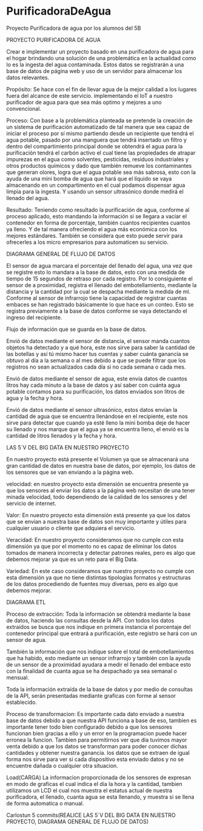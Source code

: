 # PurificadoraDeAgua
Proyecto Purificadora de agua por los alumnos del 5B

PROYECTO PURIFICADORA DE AGUA

Crear e implementar un proyecto basado en una purificadora de agua para el hogar brindando una solución de una problemática en la actualidad como lo es la ingesta del agua contaminada. Estos datos se registrarán a una base de datos de página web y uso de un servidor para almacenar los datos relevantes.

Propósito: Se hace con el fin de llevar agua de la mejor calidad a los lugares fuera del alcance de este servicio. implementando el IoT a nuestro purificador de agua para que sea más optimo y mejores a uno convencional.

Proceso: Con base a la problemática planteada se pretende la creación de un sistema de purificación automatizado de tal manera que sea capaz de iniciar el proceso por sí mismo partiendo desde un recipiente que tendrá el agua potable, pasado por una manguera que tendrá insertado un filtro y dentro  del compartimiento principal donde se obtendrá el agua para la purificación tendrá el carbón activo el cual tiene las propiedades de atrapar impurezas en el agua como solventes, pesticidas, residuos industriales y otros productos químicos y dado que también remueve los contaminantes que generan olores, logra que el agua potable sea más sabrosa, esto con la ayuda de una mini bomba de agua que hará que el líquido se vaya  almacenando en un compartimento en el cual podamos dispensar agua limpia para la ingesta. Y usando un sensor ultrasónico donde medirá el llenado del agua.

Resultado: Teniendo como resultado la purificación de agua, conforme al proceso aplicado, esto mandando la información si se llegara a vaciar el contenedor en forma de porcentaje, también cuantos recipientes cuantos ya lleno. Y de tal manera ofreciendo el agua más económica con los mejores estándares. También se considera que esto puede servir para ofrecerles a los micro empresarios para automaticen su servicio.

DIAGRAMA GENERAL DE FLUJO DE DATOS

El sensor de agua marcara el porcentaje del llenado del agua, una vez que se registre esto lo mandara a la base de datos, esto con una medida de tiempo de 15 segundos de retraso por cada registro.
Por lo consiguiente el sensor de a proximidad, registra el llenado del embotellamiento, mediante la distancia y la cantidad por la cual se despacha mediante la medida de ml.
Conforme al sensor de infrarrojo tiene la capacidad de registrar cuantas embaces se han registrado básicamente lo que hace es un conteo. Esto se registra previamente a la base de datos conforme se vaya detectando el ingreso del recipiente.

Flujo de información que se guarda en la base de datos.


Envió de datos mediante el sensor de distancia, el sensor manda cuantos objetos ha detectado y a qué hora, este nos sirve para saber 
la cantidad de las botellas y así tú mismo hacer tus cuentas y saber cuánta ganancia se obtuvo al día a la semana o al mes debido a que 
se puede filtrar que los registros no sean actualizados cada día si no cada semana o cada mes. 

Envió de datos mediante el sensor de agua, este envía datos de cuantos litros hay cada minuto a la base de datos y así saber con cuánta agua
potable contamos para su purificación, los datos enviados son litros de agua y la fecha y hora.

Envió de datos mediante el sensor ultrasónico, estos datos envían la cantidad de agua que se encuentra llenándose en el recipiente, este nos sirve 
para detectar que cuando ya esté lleno la mini bomba deje de hacer su llenado y nos marque que el agua ya se encuentra lleno, el envió es la cantidad
de litros llenados y la fecha y hora.


LAS 5´V DEL BIG DATA EN NUESTRO PROYECTO

En nuestro proyecto está presente el Volumen ya que se almacenará una gran cantidad de datos en nuestra base de datos, por ejemplo, los datos de los sensores que se van enviando a la página web.
 
velocidad: en nuestro proyecto esta dimensión se encuentra presente ya que los sensores al enviar los datos a la página web necesitan de una tener minada velocidad, todo dependiendo de la calidad de los sensores y del servicio de internet.

Valor: En nuestro proyecto esta dimensión está presente ya que los datos que se envían a nuestra base de datos son muy importante y útiles para cualquier usuario o cliente que adquiera el servicio.

Veracidad: En nuestro proyecto consideramos que no cumple con esta dimensión ya que por el momento no es capaz de eliminar los datos tomados de manera incorrecta y detectar patrones reales, pero es algo que debemos mejorar ya que es un reto para el Big Data.

Variedad: En este caso consideramos que nuestro proyecto no cumple con esta dimensión ya que no tiene distintas tipologías formatos y estructuras de los datos procediendo de fuentes muy diversas, pero es algo que debemos mejorar.

DIAGRAMA ETL

Proceso de extracción: Toda la información se obtendrá mediante la base de datos, haciendo las consultas desde la API.
Con todos los datos extraídos se busca que nos indique en primera instancia el porcentaje del contenedor principal que entrará a purificación, este registro se hará con un sensor de agua. 

También la información que nos indique sobre el total de embotellamientos que ha habido, esto mediante un sensor infrarrojo y también con la ayuda de un sensor de a proximidad ayudara a medir el llenado del embace esto con la finalidad de cuanta agua se ha despachado ya sea semanal o mensual.

Toda la información extraída de la base de datos y por medio de consultas de la API, serán presentadas mediante graficas con forme al sensor establecido.

Proceso de transformacion: Es importante cada dato enviado a nuestra base de datos debido a que nuestra API funciona a base de eso, tambien es importante tener todo bien configurado debido a que los sensores funcionan bien gracias a ello y un error en la programacion puede hacer erronea la funcion. Tambien para permitirnos ver que dia tuvimos mayor venta debido a que los datos se transforman para poder conocer dichas cantidades y obtener nuestra ganancia. los datos que se extraen de igual forma nos sirve para ver si cada dispositivo esta enviado datos y no se encuentre dañada o cualquier otra situacion.

Load(CARGA)
La informacion proporcionada de los sensores de expresan en modo de graficas el cual indica el dia la hora y la cantidad, tambien utilizamos un LCD el cual nos muestra el estatus actual de nuestra purificadora, el llenado, cuanta agua se esta llenando, y muestra si se llena de forma automatica o manual.

Carlostun 5 commits(REALICE LAS 5´V DEL BIG DATA EN NUESTRO PROYECTO, DIAGRAMA GENERAL DE FLUJO DE DATOS)


